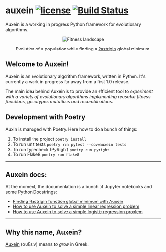 # auxein [![license](https://img.shields.io/hexpm/l/plug.svg?maxAge=2592000)](https://github.com/auxein/auxein/blob/master/LICENSE) [![Build Status](https://travis-ci.org/auxein/auxein.svg?branch=master)](https://travis-ci.org/auxein/auxein)

Auxein is a working in progress Python framework for evolutionary algorithms.

<p align="center">
  <img src="https://github.com/auxein/auxein/blob/master/docs/landscape.gif?raw=true" alt="Fitness landscape"/>
<p align="center">Evolution of a population while finding a <a href="https://en.wikipedia.org/wiki/Rastrigin_function">Rastrigin</a> global minimum.</p>
</p>

## Welcome to Auxein!

Auxein is an evolutionary algorithm framework, written in Python. It's currently a work in progress far away from a first 1.0 release. 

The main idea behind Auxein is to provide an efficient tool to *experiment with a variety of evolutionary algorithms implementing reusable fitness functions, genotypes mutations and recombinations.*

## Development with Poetry

Auxin is managed with Poetry.
Here how to do a bunch of things:

1. To install the project `poetry install`
2. To run unit tests `poetry run pytest --cov=auxein tests`
3. To run typecheck (PyRight) `poetry run pyright`
4. To run Flake8 `poetry run flake8`

------------------

## Auxein docs:

At the moment, the documentation is a bunch of Jupyter notebooks and some Python Docstrings:

- [Finding Rastrigin function global minimum with Auxein](https://nbviewer.jupyter.org/github/auxein/auxein/blob/master/notebooks/rastrigin.ipynb)
- [How to use Auxein to solve a simple linear regression problem](https://nbviewer.jupyter.org/github/auxein/auxein/blob/master/notebooks/linear_regression.ipynb)
- [How to use Auxein to solve a simple logistic regression problem](https://nbviewer.jupyter.org/github/auxein/auxein/blob/master/notebooks/logistic_regression.ipynb)

------------------

## Why this name, Auxein?

[Auxein](https://en.wikipedia.org/wiki/Auxin) (αυξειν) means _to grow_ in Greek.
